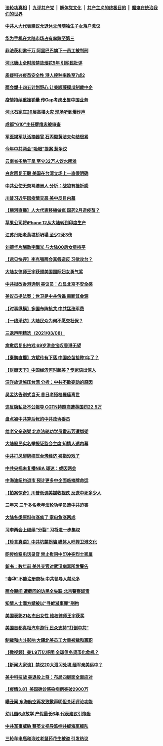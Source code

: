 ####  [法轮功真相](../../../../basic/blob/master/README.md?t=03091801) &nbsp;|&nbsp; [九评共产党](../../../../9ping.md/blob/master/README.md?t=03091801) &nbsp;|&nbsp; [解体党文化](../../../../jtdwh.md/blob/master/README.md?t=03091801)  &nbsp;|&nbsp; [共产主义的终极目的](../../../../gczydzjmd.md/blob/master/README.md?t=03091801) &nbsp;|&nbsp; [魔鬼在统治我们的世界](../../../../mgztzwmdsj.md/blob/master/README.md?t=03091801) 

#### [中共人大代表建议允退休父母随独生子女落户惹议](../pages/nsc413/n12798999.md?t=03091801) 

#### [华为手机在大陆市场占有率跌至第三](../pages/nsc413/n12798755.md?t=03091801) 

#### [非法获利逾千万 阿里巴巴旗下一员工被判刑](../pages/nsc413/n12799075.md?t=03091801) 

#### [河北唐山全时段禁放烟花5年 引网民批评](../pages/nsc413/n12798875.md?t=03091801) 

#### [质疑科兴疫苗安全性 港人接种率跌至7成2](../pages/nsc413/n12799073.md?t=03091801) 

#### [两会爆十四五计划野心 让美顺藤摸瓜制裁中企](../pages/nsc413/n12798329.md?t=03091801) 

#### [疫情持续重挫销量 传Gap考虑出售中国业务](../pages/nsc413/n12798689.md?t=03091801) 

#### [河北石家庄26层高楼火灾 现场听到爆炸声](../pages/nsc413/n12798936.md?t=03091801) 


#### [成都“610”主任廖维忠被审查](../pages/nsc413/n12795367.md?t=03091801) 

#### [军医揭军队活摘器官 石丙毅黄洁夫勾结很紧](../pages/nsc413/n12798692.md?t=03091801) 

#### [今年中共两会“吸眼”提案 惹争议](../pages/nsc413/n12798625.md?t=03091801) 

#### [云南省多地干旱 至少32万人饮水困难](../pages/nsc413/n12798614.md?t=03091801) 

#### [白宫回复王毅 美国在台湾立场上一直很明确](../pages/nsc413/n12798653.md?t=03091801) 

#### [中共公使无奈骂澳洲人 分析：战狼有挫折感](../pages/nsc413/n12798369.md?t=03091801) 

#### [川普习近平因疫情交恶 美中反目内幕](../pages/nsc413/n12797693.md?t=03091801) 

#### [【横河直播】人大代表移植做疯 国药2月造疫苗？](../pages/nsc413/n12798389.md?t=03091801) 

#### [苹果公司将iPhone 12从大陆转到印度生产](../pages/nsc413/n12798232.md?t=03091801) 

#### [江苏丹阳老黄埝桥坍塌 至少2死3伤](../pages/nsc413/n12798550.md?t=03091801) 

#### [刘德华片酬数字曝光 与大陆00后女星持平](../pages/nsc413/n12798378.md?t=03091801) 

#### [【远见快评】李克强两会真假造反 习欲攻台？](../pages/nsc413/n12798229.md?t=03091801) 

#### [大陆女律师王宇获颁美国国际妇女勇气奖](../pages/nsc413/n12798431.md?t=03091801) 

#### [中共拟改香港选制 美议员：凸显北京不安全感](../pages/nsc413/n12798443.md?t=03091801) 

#### [美议员提法案：世卫是中共傀儡 需断其金源](../pages/nsc413/n12797935.md?t=03091801) 

#### [【时事纵横】多国布阵抗共 中共猛涨军费](../pages/nsc413/n12798198.md?t=03091801) 

#### [【一线采访】大陆民众为何不愿交社保？](../pages/nsc413/n12798062.md?t=03091801) 

#### [三退声明精选（2021/03/08）](../pages/nsc413/n12798335.md?t=03091801) 

#### [病愈后复出拍戏 69岁洪金宝叹香港无望](../pages/nsc413/n12797749.md?t=03091801) 

#### [【秦鹏直播】方斌传有下落 中国疫苗接种1年了？](../pages/nsc413/n12798218.md?t=03091801) 

#### [【财商天下】中国经济何时超美？专家语出惊人](../pages/nsc413/n12797796.md?t=03091801) 

#### [汪洋放话施压台湾 分析：中共不敢妄动的原因](../pages/nsc413/n12797999.md?t=03091801) 

#### [吴孟达告别式当天 昔日老搭档罹癌离世](../pages/nsc413/n12798034.md?t=03091801) 

#### [违反隐私及不公报导 CGTN持照商遭英国罚22.5万](../pages/nsc413/n12798027.md?t=03091801) 

#### [盘点被中共算后帐的中共政协委员](../pages/nsc413/n12797945.md?t=03091801) 

#### [给老父亲送粥 北京法轮功学员霍志芳遭绑架](../pages/nsc413/n12796964.md?t=03091801) 

#### [大陆股民实名举报证监会主席 知情人透内幕](../pages/nsc413/n12797728.md?t=03091801) 

#### [中共打凤梨牌挤压台湾经济 被指没戏了](../pages/nsc413/n12797767.md?t=03091801) 

#### [中共央视未复播NBA  球迷：或因两会](../pages/nsc413/n12797882.md?t=03091801) 

#### [中海油纽约退市 预计更多中企面临摘牌命运](../pages/nsc413/n12797883.md?t=03091801) 

#### [【拍案惊奇】川普低调美媒收视跌 反送中死多少人](../pages/nsc413/n12797556.md?t=03091801) 

#### [三年来 三千多名老年法轮功学员遭中共迫害](../pages/nsc413/n12797487.md?t=03091801) 

#### [大陆各类原料价涨疯了 家电急涨两成](../pages/nsc413/n12797791.md?t=03091801) 

#### [习李两会上继续“分裂” 习将进一步集权](../pages/nsc413/n12797698.md?t=03091801) 

#### [【珍言真语】中共坑蒙拐骗 媒体人吁捍卫港文化](../pages/nsc413/n12797150.md?t=03091801) 

#### [网传维稳电话录音 禁止慰问中印冲突烈士家属](../pages/nsc413/n12797472.md?t=03091801) 

#### [新书：数年前 美外交官对武汉病毒所发警告](../pages/nsc413/n12797705.md?t=03091801) 

#### [“春华”不能注册商标 中共领导人禁忌多](../pages/nsc413/n12797597.md?t=03091801) 

#### [两会期间 遭截回的访民全失联 北京警察卸责](../pages/nsc413/n12796723.md?t=03091801) 

#### [知情人士曝方斌被以“寻衅滋事罪”刑拘](../pages/nsc413/n12797387.md?t=03091801) 

#### [美国表彰21名杰出女性 维权律师王宇获奖](../pages/nsc413/n12797569.md?t=03091801) 

#### [美国首都真相汽车游行 民众支持“打倒中共”](../pages/nsc413/n12797345.md?t=03091801) 

#### [制裁和内斗影响 大疆北美员工大量被裁和离职](../pages/nsc413/n12797561.md?t=03091801) 

#### [【微视频】美1.9万亿纾困 全球债务货币化危机？](../pages/nsc413/n12797409.md?t=03091801) 

#### [【新闻大家谈】禁议20大泄习处境 缅军亲美远中？](../pages/nsc413/n12797489.md?t=03091801) 

#### [美中科技战 美退役上将：布局四层面全面应对](../pages/nsc413/n12788229.md?t=03091801) 

#### [【疫情3.8】美国确诊感染病例突破2900万](../pages/nsc413/n12796784.md?t=03091801) 

#### [曝丑闻 东海航空再发致歉声明但关闭评论功能](../pages/nsc413/n12796992.md?t=03091801) 

#### [幼儿园6点放学 产假最长6年 代表建议引炮轰](../pages/nsc413/n12797075.md?t=03091801) 

#### [中共军事威胁 蔡英文视导监控共舰海军舰队](../pages/nsc413/n12796833.md?t=03091801) 

#### [三轮车电瓶和泡过老鼠药花生被盗 引发热议](../pages/nsc413/n12796863.md?t=03091801) 

